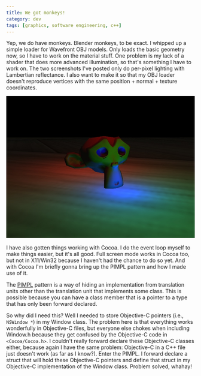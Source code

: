 ```yaml
---           
title: We got monkeys!
category: dev
tags: [graphics, software engineering, c++]
---
```


Yep, we do have monkeys. Blender monkeys, to be exact. I whipped up a simple
loader for Wavefront OBJ models. Only loads the basic geometry now, so I have
to work on the material stuff. One problem is my lack of a shader that does
more advanced illumination, so that's something I have to work on. The two
screenshots I've posted only do per-pixel lighting with Lambertian reflectance.
I also want to make it so that my OBJ loader doesn't reproduce vertices with
the same position + normal + texture coordinates.

![Monkey image](/assets/img/2010_Feb_08.jpg)

I have also gotten things working with Cocoa. I do the event loop myself to
make things easier, but it's all good. Full screen mode works in Cocoa too, but
not in X11/Win32 because I haven't had the chance to do so yet. And with Cocoa
I'm briefly gonna bring up the PIMPL pattern and how I made use of it.

The [PIMPL](http://en.wikipedia.org/wiki/Pimpl) pattern is a way of hiding an
implementation from translation units other than the translation unit that
implements some class. This is possible because you can have a class member
that is a pointer to a type that has only been forward declared.

So why did I need this? Well I needed to store Objective-C pointers (i.e.,
`NSWindow *`) in my Window class. The problem here is that everything works
wonderfully in Objective-C files, but everyone else chokes when including
Window.h because they get confused by the Objective-C code in
`<Cocoa/Cocoa.h>`. I couldn't really forward declare these Objective-C classes
either, because again I have the same problem: Objective-C in a C++ file just
doesn't work (as far as I know?). Enter the PIMPL. I forward declare a struct
that will hold these Objective-C pointers and define that struct in my
Objective-C implementation of the Window class. Problem solved, whahay!
